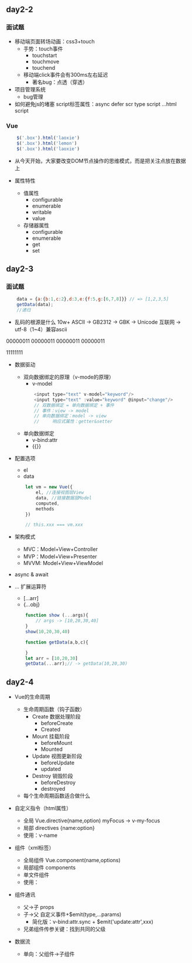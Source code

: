 ## day2-2

### 面试题
* 移动端页面转场动画：css3+touch
    * 手势：touch事件
        * touchstart
        * touchmove
        * touchend
    * 移动端click事件会有300ms左右延迟
        * 著名bug：点透（穿透）
* 项目管理系统
    * bug管理
* 如何避免js的堵塞
    script标签属性：async defer 
        scr type
    script  
    <body>
        ...html
    script
    </body>


### Vue
```js
    $('.box').html('laoxie')
    $('.box').html('lemon')
    $('.box').html('laoxie')
```
* 从今天开始，大家要改变DOM节点操作的思维模式，而是把关注点放在数据上

* 属性特性
    * 值属性
        * configurable
        * enumerable
        * writable
        * value
    * 存储器属性
        * configurable
        * enumerable
        * get
        * set

## day2-3

### 面试题
```js
    data = {a:{b:1,c:2},d:3,e:{f:5,g:[6,7,8]}} // => [1,2,3,5]
    getData(data);
    //递归
```
* 乱码的根源是什么
10w+
ASCII   ->  GB2312 -> GBK   ->  Unicode
互联网 -> utf-8（1~4）兼容ascii

00000011 00000011 00000011 00000011

11111111


* 数据驱动
    * 双向数据绑定的原理（v-mode的原理）
        * v-model
        ```js
            <input type="text" v-model="keyword"/>
            <input type="text" :value="keyword" @input="change"/>
            // 双数据绑定 = 单向数据绑定 + 事件
            // 事件：view -> model
            // 单向数据绑定：model -> view
            //     响应式属性：getter&setter
        ```
    * 单向数据绑定
        * v-bind:attr
        * {{}}
* 配置选项
    * el
    * data
    ```js
        let vm = new Vue({
            el, //连接视图层View
            data, //链接数据层Model
            computed,
            methods
        })

        // this.xxx === vm.xxx
    ```
* 架构模式
    * MVC：Model+View+Controller
    * MVP：Model+View+Presenter
    * MVVM: Model+View+ViewModel

* async & await
* ... 扩展运算符
    * [...arr]
    * {...obj}
    ```js
        function show (...args){
            // args -> [10,20,30,40]
        }
        show(10,20,30,40)

        function getData(a,b,c){

        }
        let arr = [10,20,30]
        getData(...arr);// -> getData(10,20,30)
    ```

## day2-4
* Vue的生命周期
    * 生命周期函数（钩子函数）
        * Create 数据处理阶段
            * beforeCreate
            * Created
        * Mount 挂载阶段
            * beforeMount
            * Mounted
        * Update 视图更新阶段
            * beforeUpdate
            * updated
        * Destroy 销毁阶段
            * beforeDestroy
            * destroyed
    * 每个生命周期函数适合做什么

* 自定义指令（html属性）
    * 全局
        Vue.directive(name,option)
        myFocus -> v-my-focus
    * 局部
        directives {name:option}
    * 使用：v-name

* 组件（xml标签）
    * 全局组件 Vue.component(name,options)
    * 局部组件 components
    * 单文件组件
    * 使用：<xxx-xx>
* 组件通讯
    * 父->子 props
    * 子->父 自定义事件+$emit(type,...params)
        * 简化版：v-bind:attr.sync   + $emit('update:attr',xxx)
    * 兄弟组件传参关键：找到共同的父级
* 数据流
    * 单向：父组件->子组件